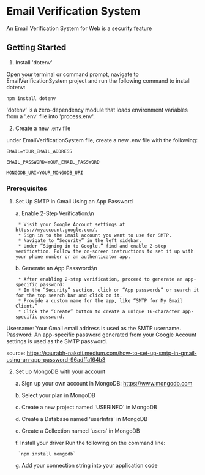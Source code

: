# Email Verification System

An Email Verification System for Web is a security feature 

## Getting Started

1. Install 'dotenv'

Open your terminal or command prompt, navigate to EmailVerificationSystem project and run the following command to install dotenv:

`npm install dotenv`


'dotenv' is a zero-dependency module that loads environment variables from a '.env' file into 'process.env'.

2. Create a new .env file 

under EmailVerificationSystem file, create a new .env file with the following: 


`EMAIL=YOUR_EMAIL_ADDRESS`

`EMAIL_PASSWORD=YOUR_EMAIL_PASSWORD`

`MONGODB_URI=YOUR_MONGODB_URI`


### Prerequisites

1. Set Up SMTP in Gmail Using an App Password

    a. Enable 2-Step Verification:\n
   
        * Visit your Google Account settings at https://myaccount.google.com/.
        * Sign in to the Gmail account you want to use for SMTP.
        * Navigate to “Security” in the left sidebar.
        * Under “Signing in to Google,” find and enable 2-step verification. Follow the on-screen instructions to set it up with your phone number or an authenticator app.

    b. Generate an App Password:\n
   
        * After enabling 2-step verification, proceed to generate an app-specific password:
        * In the “Security” section, click on “App passwords” or search it for the top search bar and click on it.
        * Provide a custom name for the app, like “SMTP for My Email Client.”
        * Click the “Create” button to create a unique 16-character app-specific password.

Username: Your Gmail email address is used as the SMTP username.
Password: An app-specific password generated from your Google Account settings is used as the SMTP password. 

source: https://saurabh-nakoti.medium.com/how-to-set-up-smtp-in-gmail-using-an-app-password-96adffa164b3

2. Set up MongoDB with your account

    a. Sign up your own account in MongoDB: https://www.mongodb.com
   
    b. Select your plan in MongoDB
   
    c. Create a new project named 'USERINFO' in MongoDB
   
    d. Create a Database named 'userInfra' in MongoDB
   
    e. Create a Collection named 'users' in MongoDB
   
    f. Install your driver
        Run the following on the command line:
        
        `npm install mongodb`
   
    g. Add your connection string into your application code

